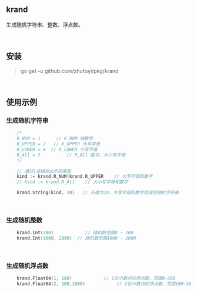 ## krand

生成随机字符串、整数、浮点数。

<br>

## 安装

> go get -u github.com/zhufuyi/pkg/krand

<br>

## 使用示例

### 生成随机字符串

```go
    /*
	R_NUM = 1      // R_NUM 纯数字
	R_UPPER = 2   // R_UPPER 大写字母
	R_LOWER = 4  // R_LOWER 小写字母
	R_All = 7	       // R_All 数字、大小写字母
    */

	// 通过|或组合出不同类型
    kind := krand.R_NUM|krand.R_UPPER    // 大写字母和数字
    // kind := krand.R_All    // 大小写字母和数字

    krand.String(kind, 10)   // 长度为10，大写字母和数字组成的随机字符串
```

<br>

### 生成随机整数

```go
    krand.Int(200)            // 随机数范围0 ~ 200
    krand.Int(1000, 2000)  // 随机数范围1000 ~ 2000
```

<br>

### 生成随机浮点数

```go
    krand.Float64(1, 200)            // 1位小数点的浮点数，范围0~200
    krand.Float64(2, 100,1000)            // 2位小数点的浮点数，范围100~1000
```
